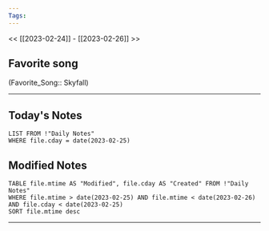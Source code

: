 ```yaml
---
Tags:
---
```

<< [[2023-02-24]] - [[2023-02-26]] >>
## Favorite song
(Favorite_Song:: Skyfall)

___
## Today's Notes
```dataview
LIST FROM !"Daily Notes"
WHERE file.cday = date(2023-02-25)
```
## Modified Notes
```dataview
TABLE file.mtime AS "Modified", file.cday AS "Created" FROM !"Daily Notes" 
WHERE file.mtime > date(2023-02-25) AND file.mtime < date(2023-02-26) AND file.cday < date(2023-02-25)
SORT file.mtime desc
```
___
